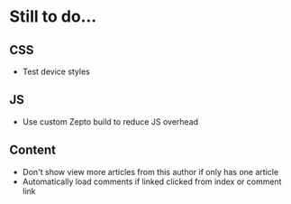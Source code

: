 # Still to do…

## CSS
* Test device styles

## JS
* Use custom Zepto build to reduce JS overhead

## Content
* Don't show view more articles from this author if only has one article
* Automatically load comments if linked clicked from index or comment link